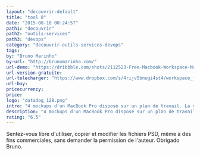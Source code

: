 ```yaml
---
layout: "decouvrir-default"
title: "tool 8"
date: "2015-08-10 00:24:57"
path1: "decouvrir"
path2: "outils-services"
path3: "devops"
category: "decouvrir-outils-services-devops"
tags:
by: "Bruno Marinho"
by-url: "http://brunomarinho.com/"
url-demo: "https://dribbble.com/shots/2112523-Free-Macbook-Workspace-Mockup"
url-version-gratuite:
url-telecharger: "https://www.dropbox.com/s/4rijv5bnugi4st4/workspace_freebie_pack_01.zip?dl=0"
url-buy:
pricecurrency:
price:
logo: "datadog_128.png"
intro: "4 mockups d'un MacBook Pro disposé sur un plan de travail. La mise en scène est parfaite pour apporter de la surprise & briser la monotonie d'une présentation client."
description: "4 mockups d'un MacBook Pro disposé sur un plan de travail. Parfait pour briser la monotonie d'une présentation client."
rating: "6.5"
---
```


Sentez-vous libre d'utiliser, copier et modifier les fichiers PSD, même à des fins commerciales, sans demander la permission de l'auteur. Obrigado Bruno.
